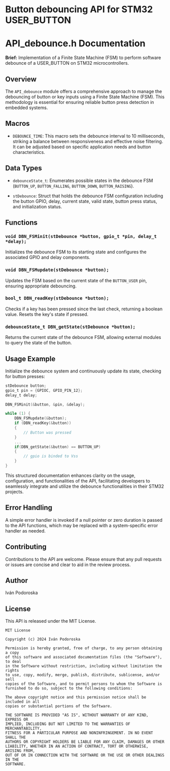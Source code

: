 # Button debouncing API for STM32 USER_BUTTON

# API_debounce.h Documentation

**Brief:** Implementation of a Finite State Machine (FSM) to perform software debounce of a USER_BUTTON on STM32 microcontrollers.

## Overview

The `API_debounce` module offers a comprehensive approach to manage the debouncing of button or key inputs using a Finite State Machine (FSM). This methodology is essential for ensuring reliable button press detection in embedded systems.

## Macros

- `DEBOUNCE_TIME`: This macro sets the debounce interval to 10 milliseconds, striking a balance between responsiveness and effective noise filtering. It can be adjusted based on specific application needs and button characteristics.

## Data Types

- `debounceState_t`: Enumerates possible states in the debounce FSM (`BUTTON_UP`, `BUTTON_FALLING`, `BUTTON_DOWN`, `BUTTON_RAISING`).

- `stDebounce`: Struct that holds the debounce FSM configuration including the button GPIO, delay, current state, valid state, button press status, and initialization status.

## Functions

### `void DBN_FSMinit(stDebounce *button, gpio_t *pin, delay_t *delay);`

Initializes the debounce FSM to its starting state and configures the associated GPIO and delay components.

### `void DBN_FSMupdate(stDebounce *button);`

Updates the FSM based on the current state of the `BUTTON_USER` pin, ensuring appropriate debouncing.

### `bool_t DBN_readKey(stDebounce *button);`

Checks if a key has been pressed since the last check, returning a boolean value. Resets the key's state if pressed.

### `debounceState_t DBN_getState(stDebounce *button);`

Returns the current state of the debounce FSM, allowing external modules to query the state of the button.


## Usage Example

Initialize the debounce system and continuously update its state, checking for button presses:

```c
stDebounce button;
gpio_t pin = {GPIOC, GPIO_PIN_12};
delay_t delay;

DBN_FSMinit(&button, &pin, &delay);

while (1) {
    DBN_FSMupdate(&button);
    if (DBN_readKey(&button))
    {
        // Button was pressed
    }
    ...
    if(DBN_getState(&button) == BUTTON_UP)
    {
        // gpio is binded to Vss
    }
}
```
This structured documentation enhances clarity on the usage, configuration, and functionalities of the API, facilitating developers to seamlessly integrate and utilize the debounce functionalities in their STM32 projects.

## Error Handling
A simple error handler is invoked if a null pointer or zero duration is passed to the API functions, which may be replaced with a system-specific error handler as needed.

## Contributing
Contributions to the API are welcome. Please ensure that any pull requests or issues are concise and clear to aid in the review process.

## Author
Iván Podoroska

## License
This API is released under the MIT License.

```license
MIT License

Copyright (c) 2024 Iván Podoroska

Permission is hereby granted, free of charge, to any person obtaining a copy
of this software and associated documentation files (the "Software"), to deal
in the Software without restriction, including without limitation the rights
to use, copy, modify, merge, publish, distribute, sublicense, and/or sell
copies of the Software, and to permit persons to whom the Software is
furnished to do so, subject to the following conditions:

The above copyright notice and this permission notice shall be included in all
copies or substantial portions of the Software.

THE SOFTWARE IS PROVIDED "AS IS", WITHOUT WARRANTY OF ANY KIND, EXPRESS OR
IMPLIED, INCLUDING BUT NOT LIMITED TO THE WARRANTIES OF MERCHANTABILITY,
FITNESS FOR A PARTICULAR PURPOSE AND NONINFRINGEMENT. IN NO EVENT SHALL THE
AUTHORS OR COPYRIGHT HOLDERS BE LIABLE FOR ANY CLAIM, DAMAGES OR OTHER
LIABILITY, WHETHER IN AN ACTION OF CONTRACT, TORT OR OTHERWISE, ARISING FROM,
OUT OF OR IN CONNECTION WITH THE SOFTWARE OR THE USE OR OTHER DEALINGS IN THE
SOFTWARE.
```
